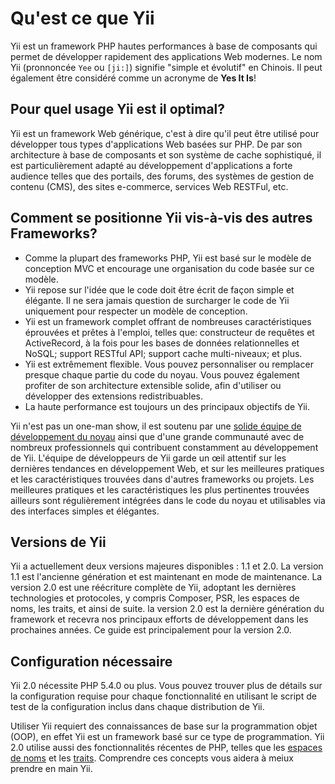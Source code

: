 Qu'est ce que Yii
=================

Yii est un framework PHP hautes performances à base de composants qui permet de développer rapidement des applications Web modernes.
Le nom Yii (pronnoncée `Yee` ou `[ji:]`) signifie "simple et évolutif" en Chinois. Il peut également 
être considéré comme un acronyme de **Yes It Is**!


Pour quel usage Yii est il optimal?
-----------------------------------

Yii est un framework Web générique, c'est à dire qu'il peut être utilisé pour développer tous types
d'applications Web basées sur PHP. De par son architecture à base de composants et son système de cache sophistiqué,
il est particulièrement adapté au développement d'applications a forte audience telles que des portails, des forums,
des systèmes de gestion de contenu (CMS), des sites e-commerce, services Web RESTFul, etc.


Comment se positionne Yii vis-à-vis des autres Frameworks? 
----------------------------------------------------------

- Comme la plupart des frameworks PHP, Yii est basé sur le modèle de conception MVC et encourage une
organisation du code basée sur ce modèle.
- Yii repose sur l'idée que le code doit être écrit de façon simple et élégante. Il ne sera jamais question de
surcharger le code de Yii uniquement pour respecter un modèle de conception.
- Yii est un framework complet offrant de nombreuses caractéristiques éprouvées et prêtes à l'emploi, telles que:
constructeur de requêtes et ActiveRecord, à la fois pour les bases de données relationnelles et NoSQL; support RESTful API;
support cache multi-niveaux; et plus. 
- Yii est extrêmement flexible. Vous pouvez personnaliser ou remplacer presque chaque partie du code du noyau. Vous pouvez également 
profiter de son architecture extensible solide, afin d'utiliser ou développer des extensions redistribuables. 
- La haute performance est toujours un des principaux objectifs de Yii.

Yii n'est pas un one-man show, il est soutenu par une [solide équipe de développement du noyau][] ainsi que d'une grande communauté 
avec de nombreux professionnels qui contribuent constamment au développement de Yii. L'équipe de développeurs de Yii 
garde un œil attentif sur les dernières tendances en développement Web, et sur ​​les meilleures pratiques et les caractéristiques 
trouvées dans d'autres frameworks ou projets. Les meilleures pratiques et les caractéristiques les plus pertinentes trouvées ailleurs sont régulièrement intégrées dans le code du noyau et utilisables
via des interfaces simples et élégantes.

[solide équipe de développement du noyau]: http://www.yiiframework.com/about/

Versions de Yii
---------------

Yii a actuellement deux versions majeures disponibles : 1.1 et 2.0. La version 1.1 est l'ancienne génération et est maintenant en mode de maintenance. La version 2.0 est une réécriture complète de Yii, adoptant les dernières
technologies et protocoles, y compris Composer, PSR, les espaces de noms, les traits, et ainsi de suite. la version 2.0 est la dernière 
génération du framework et recevra nos principaux efforts de développement dans les prochaines années. 
Ce guide est principalement pour la version 2.0.


Configuration nécessaire
------------------------

Yii 2.0 nécessite PHP 5.4.0 ou plus. Vous pouvez trouver plus de détails sur la configuration requise pour chaque fonctionnalité
en utilisant le script de test de la configuration inclus dans chaque distribution de Yii.

Utiliser Yii requiert des connaissances de base sur la programmation objet (OOP), en effet Yii est un framework basé sur ce type de programmation.
Yii 2.0 utilise aussi des fonctionnalités récentes de PHP, telles que les [espaces de noms](http://www.php.net/manual/fr/language.namespaces.php) et les [traits](http://www.php.net/manual/fr/language.oop5.traits.php).
Comprendre ces concepts vous aidera à meiux prendre en main Yii.

